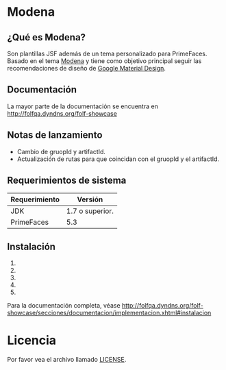 # Modena

## ¿Qué es Modena?

Son plantillas JSF además de un tema personalizado para PrimeFaces. Basado en 
el tema [Modena](https://www.primefaces.org/eos/modena) y tiene como objetivo
principal seguir las recomendaciones de diseño de [Google Material Design](https://www.google.com/design/spec/material-design/introduction.html).

## Documentación

La mayor parte de la documentación se encuentra en http://folfqa.dyndns.org/folf-showcase

## Notas de lanzamiento
 * Cambio de gruopId y artifactId.
 * Actualización de rutas para que coincidan con el gruopId y el artifactId.

## Requerimientos de sistema
Requerimiento | Versión
------------- | -------------
JDK | 1.7 o superior.
PrimeFaces | 5.3

## Instalación

  1) 

  2) 

  3) 

  4) 

  5) 

Para la documentación completa, véase 
http://folfqa.dyndns.org/folf-showcase/secciones/documentacion/implementacion.xhtml#instalacion

# Licencia

  Por favor vea el archivo llamado [LICENSE](LICENSE.md).